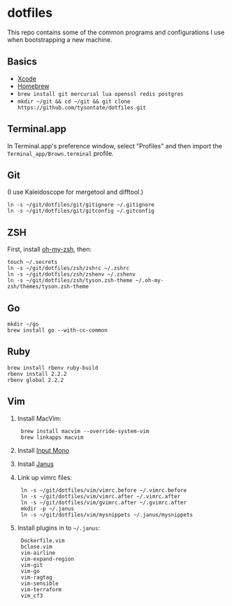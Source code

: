 # dotfiles

This repo contains some of the common programs and configurations I use when
bootstrapping a new machine.

## Basics

  * [Xcode](https://itunes.apple.com/us/app/xcode/id497799835?mt=12)
  * [Homebrew](http://brew.sh)
  * `brew install git mercurial lua openssl redis postgres`
  * `mkdir ~/git && cd ~/git && git clone https://github.com/tysontate/dotfiles.git`

## Terminal.app

In Terminal.app's preference window, select "Profiles" and then import the
`Terminal_app/Brown.terminal` profile.

## Git

(I use Kaleidoscope for mergetool and difftool.)

    ln -s ~/git/dotfiles/git/gitignore ~/.gitignore
    ln -s ~/git/dotfiles/git/gitconfig ~/.gitconfig

## ZSH

First, install [oh-my-zsh](https://github.com/robbyrussell/oh-my-zsh), then:

    touch ~/.secrets
    ln -s ~/git/dotfiles/zsh/zshrc ~/.zshrc
    ln -s ~/git/dotfiles/zsh/zshenv ~/.zshenv
    ln -s ~/git/dotfiles/zsh/tyson.zsh-theme ~/.oh-my-zsh/themes/tyson.zsh-theme

## Go

    mkdir ~/go
    brew install go --with-cc-common

## Ruby

    brew install rbenv ruby-build
    rbenv install 2.2.2
    rbenv global 2.2.2

## Vim

1. Install MacVim:

        brew install macvim --override-system-vim
        brew linkapps macvim

2. Install [Input Mono](http://input.fontbureau.com)

3. Install [Janus](https://github.com/carlhuda/janus)

4. Link up vimrc files:

        ln -s ~/git/dotfiles/vim/vimrc.before ~/.vimrc.before
        ln -s ~/git/dotfiles/vim/vimrc.after ~/.vimrc.after
        ln -s ~/git/dotfiles/vim/gvimrc.after ~/.gvimrc.after
        mkdir -p ~/.janus
        ln -s ~/git/dotfiles/vim/mysnippets ~/.janus/mysnippets

5. Install plugins in to `~/.janus`:

        Dockerfile.vim
        bclose.vim
        vim-airline
        vim-expand-region
        vim-git
        vim-go
        vim-ragtag
        vim-sensible
        vim-terraform
        vim_cf3
